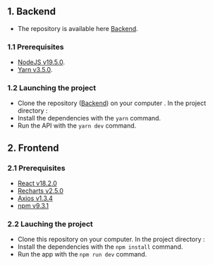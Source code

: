 ## 1. Backend

- The repository is available here [Backend](https://github.com/pvianap/P12-sportsee-OPC).

### 1.1 Prerequisites
 - [NodeJS v19.5.0](https://nodejs.org/en).
 - [Yarn v3.5.0](https://yarnpkg.com/).

### 1.2 Launching the project
- Clone the repository ([Backend](https://github.com/pvianap/P12-sportsee-OPC)) on your computer .
In the project directory :
- Install the dependencies with the `yarn` command.
- Run the API with the `yarn dev` command.
## 2. Frontend

### 2.1 Prerequisites
- [React v18.2.0](https://react.dev/)
- [Recharts v2.5.0](https://recharts.org/en-US/)
- [Axios v1.3.4](https://www.npmjs.com/package/axios)
- [npm v9.3.1](https://www.npmjs.com/)

### 2.2 Lauching the project
- Clone this repository on your computer.
In the project directory :
- Install the dependencies with the `npm install` command.
- Run the app with the `npm run dev` command.